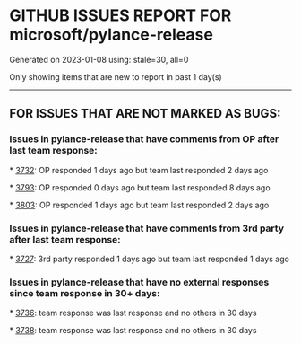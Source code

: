 
# GITHUB ISSUES REPORT FOR microsoft/pylance-release


Generated on 2023-01-08 using: stale=30, all=0


Only showing items that are new to report in past 1 day(s)


---

## FOR ISSUES THAT ARE NOT MARKED AS BUGS:


### Issues in pylance-release that have comments from OP after last team response:


\* [3732](https://github.com/microsoft/pylance-release/issues/3732 "No import suggestions for multi-root workspace with editable installs"): OP responded 1 days ago but team last responded 2 days ago

\* [3793](https://github.com/microsoft/pylance-release/issues/3793 "Cannot suppress Pylance diagnostic errors in Python library files when try to set up configuration options"): OP responded 0 days ago but team last responded 8 days ago

\* [3803](https://github.com/microsoft/pylance-release/issues/3803 "Add more fine-grained code action kinds for `refactor.extract`"): OP responded 1 days ago but team last responded 2 days ago

### Issues in pylance-release that have comments from 3rd party after last team response:


\* [3727](https://github.com/microsoft/pylance-release/issues/3727 "Improve pytest completions and goto def"): 3rd party responded 1 days ago but team last responded 1 days ago

### Issues in pylance-release that have no external responses since team response in 30+ days:


\* [3736](https://github.com/microsoft/pylance-release/issues/3736 "Pylance can't detect django rest framework when using Environment"): team response was last response and no others in 30 days

\* [3738](https://github.com/microsoft/pylance-release/issues/3738 "warning (maybe codeAction) on usage of deprecated objects"): team response was last response and no others in 30 days
